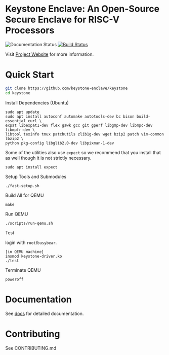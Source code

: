 # Keystone Enclave: An Open-Source Secure Enclave for RISC-V Processors

![Documentation Status](https://readthedocs.org/projects/keystone-enclave/badge/)
[![Build Status](https://travis-ci.org/keystone-enclave/keystone.svg?branch=master)](https://travis-ci.org/keystone-enclave/keystone/)

Visit [Project Website](https://keystone-enclave.org) for more information.

# Quick Start

```bash
git clone https://github.com/keystone-enclave/keystone
cd keystone
```

Install Dependencies (Ubuntu)

```
sudo apt update
sudo apt install autoconf automake autotools-dev bc bison build-essential curl \
expat libexpat1-dev flex gawk gcc git gperf libgmp-dev libmpc-dev libmpfr-dev \
libtool texinfo tmux patchutils zlib1g-dev wget bzip2 patch vim-common lbzip2 \
python pkg-config libglib2.0-dev libpixman-1-dev
```

Some of the utilities also use ``expect`` so we recommend that you install that as well though it is not strictly necessary.
```
sudo apt install expect
```

Setup Tools and Submodules
```
./fast-setup.sh
```

Build All for QEMU
```
make
```

Run QEMU
```
./scripts/run-qemu.sh
```

Test

login with `root`/`busybear`.

```
[in QEMU machine]
insmod keystone-driver.ko
./test
```

Terminate QEMU
```
poweroff
```

# Documentation

See [docs](http://docs.keystone-enclave.org) for detailed documentation.

# Contributing

See CONTRIBUTING.md
